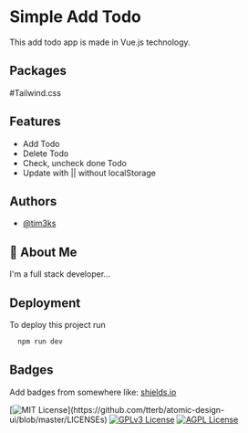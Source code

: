 
#  Simple Add Todo

This add todo app is made in Vue.js technology.




## Packages

#Tailwind.css


## Features

- Add Todo
- Delete Todo
- Check, uncheck done Todo
- Update with || without localStorage
## Authors

- [@tim3ks](https://www.github.com/tim3ks)


## 🚀 About Me
I'm a full stack developer...


## Deployment

To deploy this project run

```bash
  npm run dev
```


## Badges

Add badges from somewhere like: [shields.io](https://shields.io/)

[![MIT License](https://img.shields.io/apm/l/atomic-design-ui.svg?)](https://github.com/tterb/atomic-design-ui/blob/master/LICENSEs)
[![GPLv3 License](https://img.shields.io/badge/License-GPL%20v3-yellow.svg)](https://opensource.org/licenses/)
[![AGPL License](https://img.shields.io/badge/license-AGPL-blue.svg)](http://www.gnu.org/licenses/agpl-3.0)

